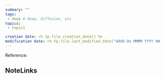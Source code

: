 ```yaml
---
summary: ""
tags: 
 - deep # deep, diffusion, etc
topics: 
 - topic1

creation date: <% tp.file.creation_date() %>
modification date: <% tp.file.last_modified_date("dddd Do MMMM YYYY HH:mm:ss") %>
---
```

Reference: 


## NoteLinks
